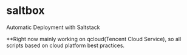 # saltbox
Automatic Deployment with Saltstack

**Right now mainly working on qcloud(Tencent Cloud Service), so all scripts based on cloud platform best practices.
